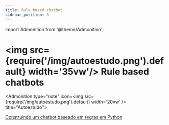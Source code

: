 ```yaml
---
title: Rule based chatbot
sidebar_position: 3
---
```

import Admonition from '@theme/Admonition';

# <img src={require('/img/autoestudo.png').default} width='35vw'/> Rule based chatbots

<Admonition 
    type="note" 
    icon=<img src={require('/img/autoestudo.png').default} width='20vw' />
    title="Autoestudo">

[Construindo um chatbot baseado em regras em
Python](https://datasciencedojo.com/blog/rule-based-chatbot-in-python/#)

</Admonition>
